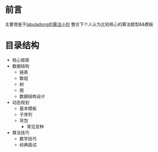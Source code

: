 # 前言

主要借鉴于[labuladong的算法小抄](https://labuladong.gitee.io/algo/home/)
整合下个人认为比较核心的算法题型&&模板

# 目录结构
 + 核心框架
 + 数据结构
   + 链表
   + 数组
   + 树
   + 图
   + 数据结构设计
 + 动态规划
   + 基本模板
   + 子序列
   + 背包
     + 常见变种
 + 算法技巧
   + 数学技巧
   + 经典面试
